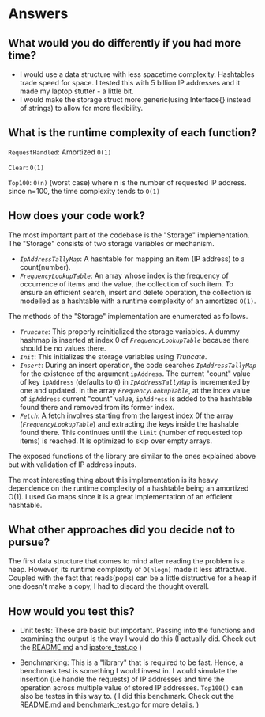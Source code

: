 Answers
=======

What would you do differently if you had more time?
--------
- I would use a data structure with less spacetime complexity. Hashtables trade speed for space. I tested this with 5 billion IP addresses and it made my laptop stutter - a little bit.
- I would make the storage struct more generic(using Interface{} instead of strings) to allow for more flexibility.

What is the runtime complexity of each function?
-------
`RequestHandled`: Amortized `O(1)`

`Clear`: `O(1)`

`Top100`: `O(n)` (worst case) where n is the number of requested IP address. since n=100, the time complexity tends to `O(1)`

How does your code work?
-------
The most important part of the codebase is the "Storage" implementation. The "Storage" consists of two storage variables or mechanism.
- *`IpAddressTallyMap`*: A hashtable for mapping an item (IP address) to a count(number).
- *`FrequencyLookupTable`*: An array whose index is the frequency of occurrence of items and the value, the collection of such item. To ensure an efficient search, insert and delete operation, the collection is modelled as a hashtable with a runtime complexity of an amortized `O(1)`.

The methods of the "Storage" implementation are enumerated as follows.
- *`Truncate`*: This properly reinitialized the storage variables. A dummy hashmap is inserted at index 0 of *`FrequencyLookupTable`* because there should be no values there.
- *`Init`*: This initializes the storage variables using *Truncate*.
- *`Insert`*: During an insert operation, the code searches *`IpAddressTallyMap`* for the existence of the argument `ipAddress`. The current "count" value of key `ipAddress` (defaults to `0`) in  *`IpAddressTallyMap`* is incremented by one and updated. In the array *`FrequencyLookupTable`*, at the index value of `ipAddress` current "count" value, `ipAddress` is added to the hashtable found there and removed from its former index.
- *`Fetch`*: A fetch involves starting from the largest index 0f the array (*`FrequencyLookupTable`*) and extracting the keys inside the hashable found there. This continues until the `limit` (number of requested top items) is reached. It is optimized to skip over empty arrays.

The exposed functions of the library are similar to the ones explained above but with validation of IP address inputs.

The most interesting thing about this implementation is its heavy dependence on the runtime complexity of a hashtable being an amortized O(1). I used Go maps since it is a great implementation of an efficient hashtable.


What other approaches did you decide not to pursue?
----
The first data structure that comes to mind after reading the problem is a heap. However, its runtime complexity of `O(nlogn)` made it less attractive. Coupled with the fact that reads(pops) can be a little distructive for a heap if one doesn't make a copy, I had to discard the thought overall. 

How would you test this?
----
- Unit tests: These are basic but important. Passing into the functions and examining the output is the way I would do this (I actually did. Check out the [README.md](README.md) and [ipstore_test.go](ipstore_test.go) )
  
- Benchmarking: This is a "library" that is required to be fast. Hence, a benchmark test is something I would invest in. I would simulate the insertion (i.e handle the requests) of IP addresses and time the operation across multiple value of stored IP addresses. `Top100()` can also be testes in this way to. ( I did this benchmark. Check out the [README.md](README.md) and [benchmark_test.go](benchmark_test.go) for more details. )